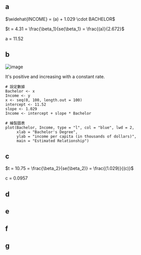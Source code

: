 ## a 

$\widehat{INCOME} = (a) + 1.029 \cdot BACHELOR$

$t = 4.31 = \frac{\beta_1}{se(\beta_1} = \frac{(a)}{2.672}$

a = 11.52

## b 

![image](https://github.com/user-attachments/assets/c027b4e7-f7c3-4f08-900c-34a69ccc922e)

It's positive and increasing with a constant rate.


```
# 設定數據
Bachelor <- x
Income <- y
x <- seq(0, 100, length.out = 100)
intercept <- 11.52
slope <- 1.029
Income <- intercept + slope * Bachelor

# 繪製圖表
plot(Bachelor, Income, type = "l", col = "blue", lwd = 2, 
     xlab = "Bachelor's Degree", 
     ylab = "income per capita (in thousands of dollars)", 
     main = "Estimated Relationship")
```

## c 

$t = 10.75 = \frac{\beta_2}{se(\beta_2)} = \frac{(1.029)}{(c)}$

c = 0.0957

## d



## e

## f

## g 
